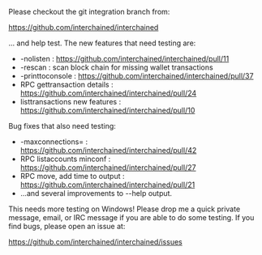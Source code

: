 Please checkout the git integration branch from:

https://github.com/interchained/interchained

... and help test.  The new features that need testing are:

* -nolisten : https://github.com/interchained/interchained/pull/11
* -rescan : scan block chain for missing wallet transactions
* -printtoconsole : https://github.com/interchained/interchained/pull/37
* RPC gettransaction details : https://github.com/interchained/interchained/pull/24
* listtransactions new features : https://github.com/interchained/interchained/pull/10

Bug fixes that also need testing:

* -maxconnections= : https://github.com/interchained/interchained/pull/42
* RPC listaccounts minconf : https://github.com/interchained/interchained/pull/27
* RPC move, add time to output : https://github.com/interchained/interchained/pull/21
* ...and several improvements to --help output.

This needs more testing on Windows!  Please drop me a quick private message, email, or IRC message if you are able to do some testing.  If you find bugs, please open an issue at:

https://github.com/interchained/interchained/issues
